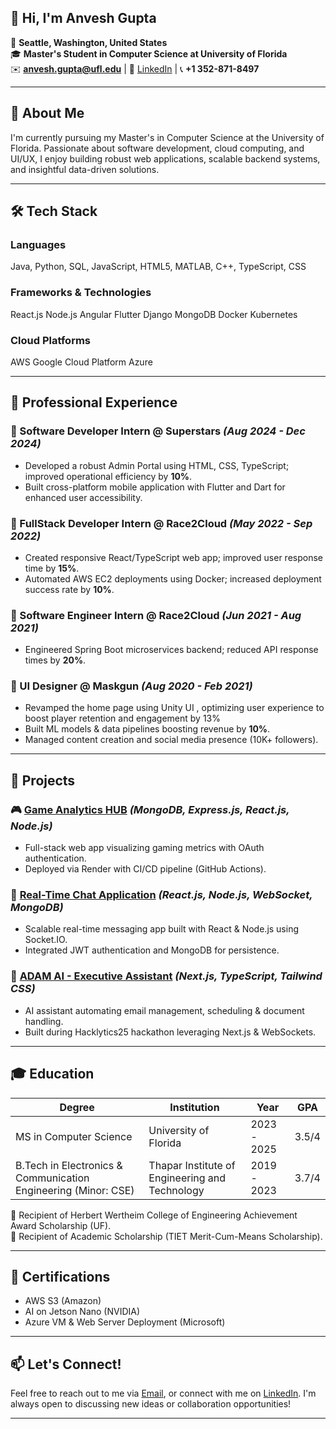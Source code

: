 

## 👋 Hi, I'm Anvesh Gupta

📍 **Seattle, Washington, United States**  
🎓 **Master's Student in Computer Science at University of Florida**  
✉️ **[anvesh.gupta@ufl.edu](mailto:anvesh.gupta@ufl.edu)** | 🔗 [LinkedIn](https://linkedin.com/in/agcse) | 📞 **+1 352-871-8497**

---

## 🚀 About Me
I'm currently pursuing my Master's in Computer Science at the University of Florida. Passionate about software development, cloud computing, and UI/UX, I enjoy building robust web applications, scalable backend systems, and insightful data-driven solutions.

---

## 🛠️ Tech Stack

### Languages
Java,
Python,
SQL,
JavaScript,
HTML5,
MATLAB,
C++,
TypeScript,
CSS

### Frameworks & Technologies
React.js
Node.js
Angular
Flutter
Django
MongoDB
Docker
Kubernetes

### Cloud Platforms
AWS
Google Cloud Platform
Azure

---

## 💼 Professional Experience

### 🚩 Software Developer Intern @ Superstars *(Aug 2024 - Dec 2024)*
- Developed a robust Admin Portal using HTML, CSS, TypeScript; improved operational efficiency by **10%**.
- Built cross-platform mobile application with Flutter and Dart for enhanced user accessibility.

### 🚩 FullStack Developer Intern @ Race2Cloud *(May 2022 - Sep 2022)*
- Created responsive React/TypeScript web app; improved user response time by **15%**.
- Automated AWS EC2 deployments using Docker; increased deployment success rate by **10%**.

### 🚩 Software Engineer Intern @ Race2Cloud *(Jun 2021 - Aug 2021)*
- Engineered Spring Boot microservices backend; reduced API response times by **20%**.

### 🚩 UI Designer @ Maskgun *(Aug 2020 - Feb 2021)*
- Revamped the home page using Unity UI , optimizing user experience to boost player retention and engagement by 13% 
- Built ML models & data pipelines boosting revenue by **10%**.
- Managed content creation and social media presence (10K+ followers).

---

## 📁 Projects

### 🎮 [Game Analytics HUB](#) *(MongoDB, Express.js, React.js, Node.js)*
- Full-stack web app visualizing gaming metrics with OAuth authentication.
- Deployed via Render with CI/CD pipeline (GitHub Actions).

### 💬 [Real-Time Chat Application](#) *(React.js, Node.js, WebSocket, MongoDB)*
- Scalable real-time messaging app built with React & Node.js using Socket.IO.
- Integrated JWT authentication and MongoDB for persistence.

### 🤖 [ADAM AI - Executive Assistant](#) *(Next.js, TypeScript, Tailwind CSS)*
- AI assistant automating email management, scheduling & document handling.
- Built during Hacklytics25 hackathon leveraging Next.js & WebSockets.

---

## 🎓 Education
| Degree | Institution | Year | GPA |
|--------|-------------|------|-----|
| MS in Computer Science | University of Florida | 2023 - 2025 | 3.5/4 |
| B.Tech in Electronics & Communication Engineering (Minor: CSE) | Thapar Institute of Engineering and Technology | 2019 - 2023 | 3.7/4 |

🏅 Recipient of Herbert Wertheim College of Engineering Achievement Award Scholarship (UF).  
🏅 Recipient of Academic Scholarship (TIET Merit-Cum-Means Scholarship).

---

## 📜 Certifications
- AWS S3 (Amazon)
- AI on Jetson Nano (NVIDIA)
- Azure VM & Web Server Deployment (Microsoft)

---

## 📫 Let's Connect!
Feel free to reach out to me via [Email](mailto:anvesh.gupta@ufl.edu), or connect with me on [LinkedIn](https://linkedin.com/in/agcse). I'm always open to discussing new ideas or collaboration opportunities!

---

